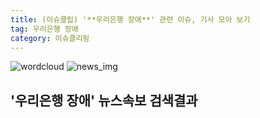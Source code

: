 ```yaml
---
title: (이슈클립) '**우리은행 장애**' 관련 이슈, 기사 모아 보기
tag: 우리은행 장애
category: 이슈클리핑
---
```

![wordcloud](https://s3.ap-northeast-2.amazonaws.com/lyrics101-wordcloud/2018-09-21-1537517754.png)
![news_img](https://user-images.githubusercontent.com/42597476/44507050-1206f400-a6e4-11e8-8d98-7ffbfebb353f.png)
## **'**우리은행 장애**'** 뉴스속보 검색결과

